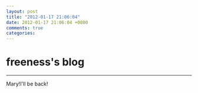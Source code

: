 ```yaml
---
layout: post
title: "2012-01-17 21:06:04"
date: 2012-01-17 21:06:04 +0800
comments: true
categories: 
---
```


# freeness's blog

----------

>
Mary!I'll be back!